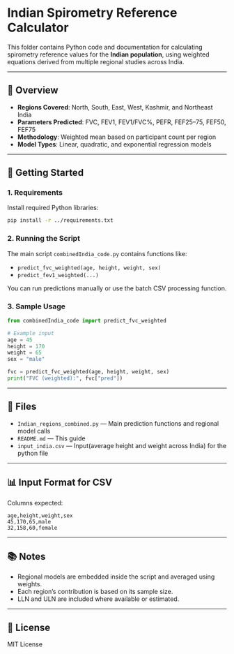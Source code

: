 # Indian Spirometry Reference Calculator

This folder contains Python code and documentation for calculating spirometry reference values for the **Indian population**, using weighted equations derived from multiple regional studies across India.

---

## 📄 Overview

* **Regions Covered**: North, South, East, West, Kashmir, and Northeast India
* **Parameters Predicted**: FVC, FEV1, FEV1/FVC%, PEFR, FEF25–75, FEF50, FEF75
* **Methodology**: Weighted mean based on participant count per region
* **Model Types**: Linear, quadratic, and exponential regression models

---

## 🚀 Getting Started

### 1. Requirements

Install required Python libraries:

```bash
pip install -r ../requirements.txt
```

### 2. Running the Script

The main script `combinedIndia_code.py` contains functions like:

* `predict_fvc_weighted(age, height, weight, sex)`
* `predict_fev1_weighted(...)`

You can run predictions manually or use the batch CSV processing function.

### 3. Sample Usage

```python
from combinedIndia_code import predict_fvc_weighted

# Example input
age = 45
height = 170
weight = 65
sex = "male"

fvc = predict_fvc_weighted(age, height, weight, sex)
print("FVC (weighted):", fvc["pred"])
```

---

## 📁 Files

* `Indian_regions_combined.py` — Main prediction functions and regional model calls
* `README.md` — This guide
* `input_india.csv` — Input(average height and weight across India) for the python file

---

## 📊 Input Format for CSV

Columns expected:

```
age,height,weight,sex
45,170,65,male
32,158,60,female
```

---

## 📚 Notes

* Regional models are embedded inside the script and averaged using weights.
* Each region’s contribution is based on its sample size.
* LLN and ULN are included where available or estimated.

---

## 📝 License

MIT License
